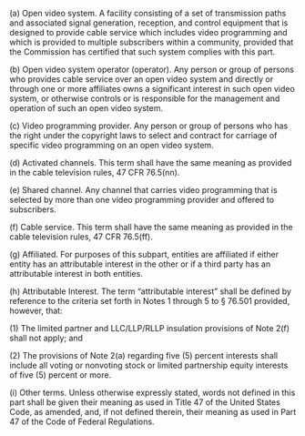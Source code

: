 (a) Open video system. A facility consisting of a set of transmission paths and associated signal generation, reception, and control equipment that is designed to provide cable service which includes video programming and which is provided to multiple subscribers within a community, provided that the Commission has certified that such system complies with this part.

(b) Open video system operator (operator). Any person or group of persons who provides cable service over an open video system and directly or through one or more affiliates owns a significant interest in such open video system, or otherwise controls or is responsible for the management and operation of such an open video system.

(c) Video programming provider. Any person or group of persons who has the right under the copyright laws to select and contract for carriage of specific video programming on an open video system.

(d) Activated channels. This term shall have the same meaning as provided in the cable television rules, 47 CFR 76.5(nn).

(e) Shared channel. Any channel that carries video programming that is selected by more than one video programming provider and offered to subscribers.

(f) Cable service. This term shall have the same meaning as provided in the cable television rules, 47 CFR 76.5(ff).

(g) Affiliated. For purposes of this subpart, entities are affiliated if either entity has an attributable interest in the other or if a third party has an attributable interest in both entities.

(h) Attributable Interest. The term “attributable interest” shall be defined by reference to the criteria set forth in Notes 1 through 5 to § 76.501 provided, however, that:

(1) The limited partner and LLC/LLP/RLLP insulation provisions of Note 2(f) shall not apply; and

(2) The provisions of Note 2(a) regarding five (5) percent interests shall include all voting or nonvoting stock or limited partnership equity interests of five (5) percent or more.

(i) Other terms. Unless otherwise expressly stated, words not defined in this part shall be given their meaning as used in Title 47 of the United States Code, as amended, and, if not defined therein, their meaning as used in Part 47 of the Code of Federal Regulations.

